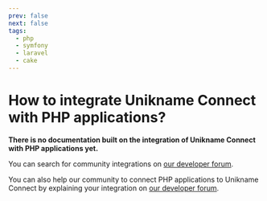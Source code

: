 ```yaml
---
prev: false
next: false
tags:
  - php
  - symfony
  - laravel
  - cake
---
```


# How to integrate Unikname Connect with PHP applications?

**There is no documentation built on the integration of Unikname Connect with PHP applications yet.**

You can search for community integrations on [our developer forum](https://forum.unikname.com/search?q=php%20category%3A6).

You can also help our community to connect PHP applications to Unikname Connect by explaining your integration on [our developer forum](https://forum.unikname.com/c/un-business/6).
